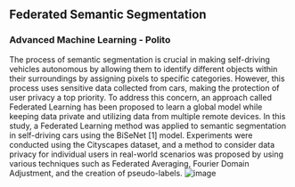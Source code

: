 ## Federated Semantic Segmentation
### Advanced Machine Learning - Polito
The process of semantic segmentation is crucial in making self-driving vehicles autonomous by allowing them to identify different objects within their surroundings by assigning pixels to specific categories. However, this process uses sensitive data collected from cars, making the protection of user privacy a top priority. To address this concern, an approach called Federated Learning has been proposed to learn a global model while keeping data private  and utilizing data from multiple remote devices. In this study, a Federated Learning method was applied to semantic segmentation in self-driving cars using the BiSeNet [1] model. Experiments were conducted using the Cityscapes dataset, and a method to consider data privacy for individual users in real-world scenarios was proposed by using various techniques such as Federated Averaging, Fourier Domain Adjustment, and the creation of pseudo-labels. 
![image](https://user-images.githubusercontent.com/50169967/217383674-a27d9f8a-09e0-4bed-aebf-ff3b49ff2de5.png)

